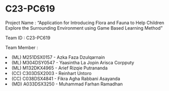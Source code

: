 # C23-PC619

<p>Project Name		: “Application for Introducing Flora and Fauna to Help Children Explore the Surrounding Environment using Game Based Learning Method” 
<p>Team ID		: C23-PC619
<p>Team Member		: 
<li>(ML) M251DSX0157 	- Azka Faza Dzulqarnain</li>   			
<li>(ML) M304DSY0547 	- Yaasintha La Jopin Arisca Corpputy</li>  
<li>(ML) M132DKX4965	- Arief Rizqie Putrananda 	</li>
<li>(CC) C303DSX2003 	- Reinhart Untoro 		</li> 		
<li>(CC) C038DSX4841	- Fikra Agha Rabbani Asayanda 	</li> 
<li>(MD) A033DSX3250	- Muhammad Farhan Ramadhan 	</li> 	
